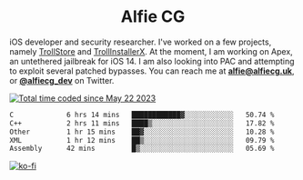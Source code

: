<h1 align="center">Alfie CG</h1>

iOS developer and security researcher. I've worked on a few projects, namely [TrollStore](https://github.com/opa334/TrollStore) and [TrollInstallerX](https://github.com/alfiecg24/TrollInstallerX). At the moment, I am working on Apex, an untethered jailbreak for iOS 14. I am also looking into PAC and attempting to exploit several patched bypasses. You can reach me at **alfie@alfiecg.uk**, or **[@alfiecg_dev](https://twitter.com/alfiecg_dev)** on Twitter.

<a href="https://wakatime.com/@61592169-b9cf-4af8-b6fa-8ac7d4369b01"><img src="https://wakatime.com/badge/user/61592169-b9cf-4af8-b6fa-8ac7d4369b01.svg" alt="Total time coded since May 22 2023" /></a>
<!---
<img align="center" src="/github-metrics.svg" alt="Metrics" width="500">
-->

 <!--[![GitHub Streak](https://streak-stats.demolab.com/?user=alfiecg24)](https://git.io/streak-stats)-->

<!--START_SECTION:waka-->

```txt
C             6 hrs 14 mins   ████████████▓░░░░░░░░░░░░   50.74 %
C++           2 hrs 11 mins   ████▒░░░░░░░░░░░░░░░░░░░░   17.82 %
Other         1 hr 15 mins    ██▓░░░░░░░░░░░░░░░░░░░░░░   10.28 %
XML           1 hr 12 mins    ██▒░░░░░░░░░░░░░░░░░░░░░░   09.79 %
Assembly      42 mins         █▒░░░░░░░░░░░░░░░░░░░░░░░   05.69 %
```

<!--END_SECTION:waka-->

[![ko-fi](https://ko-fi.com/img/githubbutton_sm.svg)](https://ko-fi.com/M4M5R3BHU)
